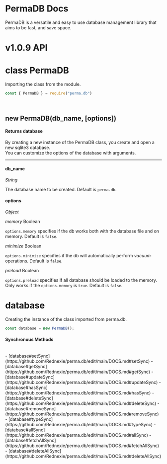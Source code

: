 # PermaDB Docs
PermaDB is a versatile and easy to use database management library that aims to be fast, and save space.

# v1.0.9 API

# class PermaDB

Importing the class from the module.
```js
const { PermaDB } = require("perma.db")
````
<br>
<h2>new PermaDB(db_name, [options])</h2>
<h4>Returns database</h4>

By creating a new instance of the PermaDB class, you create and open a new sqlite3 database.<br>
You can customize the options of the database with arguments.



---



<h4>db_name</h4>


_String_


The database name to be created. Default is `perma.db`.

<h4>options</h4>



_Object_



*memory* Boolean

`options.memory` specifies if the db works both with the database file and on memory. Default is `false`.

*minimize* Boolean 

`options.minimize` specifies if the db will automatically perform *vacuum* operations. Default is `false`.

*preload* Boolean

`options.preload` specifies if all database should be loaded to the memory. Only works if the `options.memory` is `true`. Default is `false`.


# database

Creating the instance of the class imported from perma.db.

```js
const database = new PermaDB();
```

<h4>Synchronous Methods</h4><br>
- [database#setSync](https://github.com/Rednexie/perma.db/edit/main/DOCS.md#setSync)
- [database#getSync](https://github.com/Rednexie/perma.db/edit/main/DOCS.md#getSync)
- [database#updateSync](https://github.com/Rednexie/perma.db/edit/main/DOCS.md#updateSync)
- [database#hasSync](https://github.com/Rednexie/perma.db/edit/main/DOCS.md#hasSync)
- [database#deleteSync](https://github.com/Rednexie/perma.db/edit/main/DOCS.md#deleteSync)
- [database#removeSync](https://github.com/Rednexie/perma.db/edit/main/DOCS.md#removeSync)
- [database#typeSync](https://github.com/Rednexie/perma.db/edit/main/DOCS.md#typeSync)
- [database#allSync](https://github.com/Rednexie/perma.db/edit/main/DOCS.md#allSync)
- [database#fetchAllSync](https://github.com/Rednexie/perma.db/edit/main/DOCS.md#fetchAllSync)
- [database#deleteAllSync](https://github.com/Rednexie/perma.db/edit/main/DOCS.md#deleteAllSync)





